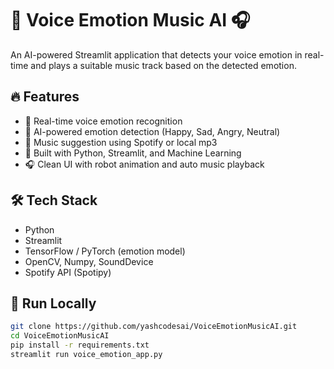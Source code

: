 # 🎵 Voice Emotion Music AI 🎧

An AI-powered Streamlit application that detects your voice emotion in real-time and plays a suitable music track based on the detected emotion.

## 🔥 Features

- 🎤 Real-time voice emotion recognition
- 🤖 AI-powered emotion detection (Happy, Sad, Angry, Neutral)
- 🎵 Music suggestion using Spotify or local mp3
- 🧠 Built with Python, Streamlit, and Machine Learning
- 🎧 Clean UI with robot animation and auto music playback

## 🛠️ Tech Stack

- Python
- Streamlit
- TensorFlow / PyTorch (emotion model)
- OpenCV, Numpy, SoundDevice
- Spotify API (Spotipy)

## 🚀 Run Locally

```bash
git clone https://github.com/yashcodesai/VoiceEmotionMusicAI.git
cd VoiceEmotionMusicAI
pip install -r requirements.txt
streamlit run voice_emotion_app.py